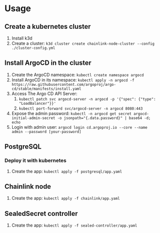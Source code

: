 # Usage

## Create a kubernetes cluster
1. Install k3d
2. Create a cluster: `k3d cluster create chainlink-node-cluster --config ./cluster-config.yml`

## Install ArgoCD in the cluster
1. Create the ArgoCD namespace: `kubectl create namespace argocd`
2. Install ArgoCD in its namespace: `kubectl apply -n argocd -f https://raw.githubusercontent.com/argoproj/argo-cd/stable/manifests/install.yaml` 
3. Access The Argo CD API Server:
   1. `kubectl patch svc argocd-server -n argocd -p '{"spec": {"type": "LoadBalancer"}}'`
   2. `kubectl port-forward svc/argocd-server -n argocd 8080:443`
4. Expose the admin password: `kubectl -n argocd get secret argocd-initial-admin-secret -o jsonpath="{.data.password}" | base64 -d; echo`
5. Login with admin user: `argocd login cd.argoproj.io --core --name admin --password [your-password]`

## PostgreSQL
### Deploy it with kubernetes
1. Create the app: `kubectl apply -f postgresql/app.yaml`

## Chainlink node
1. Create the app: `kubectl apply -f chainlink/app.yaml`

## SealedSecret controller
1. Create the app: `kubectl apply -f sealed-controller/app.yaml`
